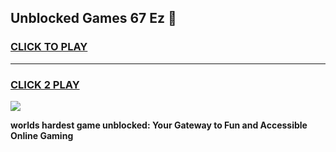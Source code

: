 
## Unblocked Games 67 Ez  👋
<h3>
<a href="https://premium.freeplayer.one?title=Unblocked_Games_67_Ez_&ref=13F">CLICK TO PLAY</a></h3>
<hr>

<h3>
<a href="https://premium.freeplayer.one?title=Unblocked_Games_67_Ez_&ref=13F">CLICK 2 PLAY</a>
  
</h3>

<a href="https://premium.freeplayer.one?title=Unblocked_Games_67_Ez_&ref=12F/"><img src="https://clearcache.store/games.png"></a>


**worlds hardest game unblocked: Your Gateway to Fun and Accessible Online Gaming**
